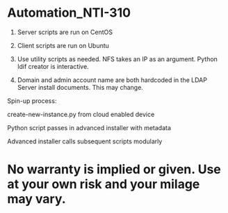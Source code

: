 # Automation_NTI-310

1) Server scripts are run on CentOS

2) Client scripts are run on Ubuntu

3) Use utility scripts as needed. NFS takes an IP as an argument. Python ldif creator is interactive.

4) Domain and admin account name are both hardcoded in the LDAP Server install documents. This may change.

Spin-up process:

create-new-instance.py from cloud enabled device

Python script passes in advanced installer with metadata

Advanced installer calls subsequent scripts modularly

# No warranty is implied or given. Use at your own risk and your milage may vary.
